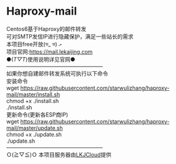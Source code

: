 # Haproxy-mail
Centos6基于Haproxy的邮件转发
<br>可对SMTP发信IP进行隐藏保护，满足一些站长的需求
<br>本项目free开放(ভ_ ভ) ރ
<br>项目官网:https://mail.lekaijing.com
<br>●(*T▽T*)使用说明详见官网●
<br>——————————————————<br>
如果你想自建邮件转发系统可执行以下命令
<br>安装命令<br>
wget https://raw.githubusercontent.com/starwulizhang/haproxy-mail/master/install.sh<br>
chmod +x ./install.sh<br>
./install.sh
<br>更新命令(更新各ESP商IP)<br>
wget https://raw.githubusercontent.com/starwulizhang/haproxy-mail/master/update.sh<br>
chmod +x ./update.sh<br>
./update.sh
<br>——————————————————<br>
Ｏ(≧▽≦)Ｏ 本项目服务器由<a href="https://yun.lekaijing.com">LKJCloud</a>提供
